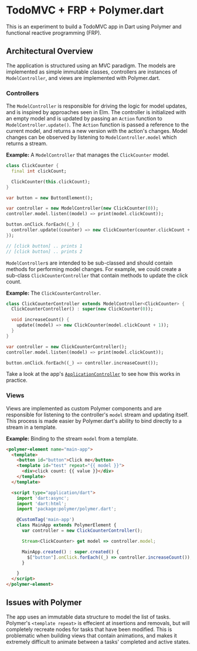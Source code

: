 # TodoMVC + FRP + Polymer.dart

This is an experiment to build a TodoMVC app in Dart using Polymer and functional reactive programming (FRP).

## Architectural Overview

The application is structured using an MVC paradigm. The models are implemented as simple immutable classes, controllers are instances of `ModelController`, and views are implemented with Polymer.dart.

### Controllers

The `ModelController` is responsible for driving the logic for model updates, and is inspired by approaches seen in Elm. The controller is initialized with an empty model and is updated by passing an `Action` function to `ModelController.update()`. The `Action` function is passed a reference to the current model, and returns a new version with the action's changes. Model changes can be observed by listening to `ModelController.model` which returns a stream.

**Example:** A `ModelController` that manages the `ClickCounter` model.

```dart
class ClickCounter {
  final int clickCount;

  ClickCounter(this.clickCount);
}

var button = new ButtonElement();

var controller = new ModelController(new ClickCounter(0));
controller.model.listen((model) => print(model.clickCount));

button.onClick.forEach((_) {
  controller.update((counter) => new ClickCounter(counter.clickCount + 1));
});

// [click button] .. prints 1
// [click button] .. prints 2
```


`ModelController`s are intended to be sub-classed and should contain methods for performing model changes. For example, we could create a sub-class `ClickCounterController` that contain methods to update the click count.

**Example:** The `ClickCounterController`.

```dart
class ClickCounterController extends ModelController<ClickCounter> {
  ClickCounterController() : super(new ClickCounter(0));

  void increaseCount() {
    update((model) => new ClickCounter(model.clickCount + 1));
  }
}

var controller = new ClickCounterController();
controller.model.listen((model) => print(model.clickCount));

button.onClick.forEach((_) => controller.increaseCount());
```

Take a look at the app's [`ApplicationController`](https://github.com/danschultz/reactive_web_polymer/blob/master/lib/src/models/application.dart) to see how this works in practice.

### Views

Views are implemented as custom Polymer components and are responsible for listening to the controller's `model` stream and updating itself. This process is made easier by Polymer.dart's ability to bind directly to a stream in a template.

**Example:** Binding to the stream `model` from a template.

```html
<polymer-element name="main-app">
  <template>
    <button id="button">Click me</button>
    <template id="test" repeat="{{ model }}">
      <div>click count: {{ value }}</div>
    </template>
  </template>

  <script type="application/dart">
    import 'dart:async';
    import 'dart:html';
    import 'package:polymer/polymer.dart';

    @CustomTag('main-app')
    class MainApp extends PolymerElement {
      var controller = new ClickCounterController();

      Stream<ClickCounter> get model => controller.model;

      MainApp.created() : super.created() {
        $["button"].onClick.forEach((_) => controller.increaseCount());
      }

    }
  </script>
</polymer-element>
```

## Issues with Polymer
The app uses an immutable data structure to model the list of tasks. Polymer's `<template repeat>` is effecient at insertions and removals, but will completely recreate nodes for tasks that have been modified. This is problematic when building views that contain animations, and makes it extremely difficult to animate between a tasks' completed and active states.
